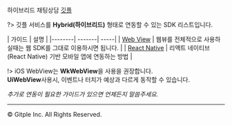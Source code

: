 하이브리드 채팅상담 [깃플](https://gitple.io)

?> 깃플 서비스를 **Hybrid(하이브리드)** 형태로 연동할 수 있는 SDK 리스트입니다.

| 가이드  | 설명 |
|--------| -------| -----|
| [Web View](web-sdk.md) | 웹뷰를 전체적으로 사용하실때는 웹 SDK를 그대로 이용하시면 됩니다. |
| [React Native](react-native-sdk.md) | 리액트 네이티브(React Native) 기반 모바일 앱에 연동하는 방법 |


!> iOS WebView는 **WkWebView**을 사용을 권장합니다.  
**UiWebView**사용시, 이벤트나 터치가 예상과 다르게 동작할 수 있습니다.

_추가로 연동이 필요한 가이드가 있으면 언제든지 말씀주세요._

---

© Gitple Inc. All Rights Reserved.
